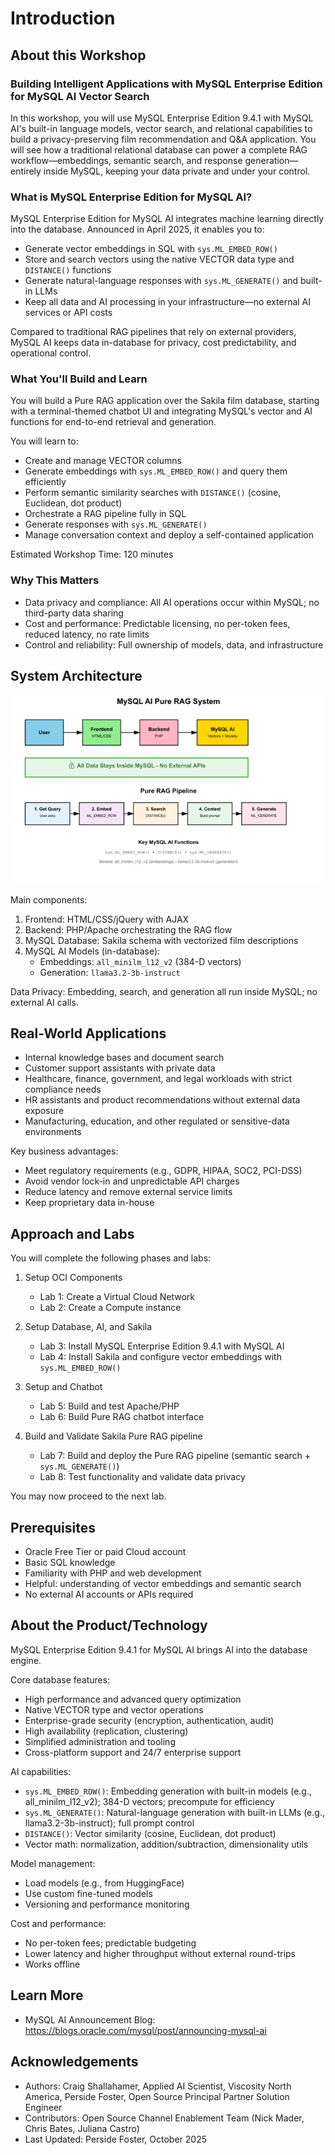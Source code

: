 # Introduction

## About this Workshop

### Building Intelligent Applications with MySQL Enterprise Edition for MySQL AI Vector Search

In this workshop, you will use MySQL Enterprise Edition 9.4.1 with MySQL AI's built-in language models, vector search, and relational capabilities to build a privacy-preserving film recommendation and Q&A application. You will see how a traditional relational database can power a complete RAG workflow—embeddings, semantic search, and response generation—entirely inside MySQL, keeping your data private and under your control.

### What is MySQL Enterprise Edition for MySQL AI?

MySQL Enterprise Edition for MySQL AI integrates machine learning directly into the database. Announced in April 2025, it enables you to:

- Generate vector embeddings in SQL with `sys.ML_EMBED_ROW()`
- Store and search vectors using the native VECTOR data type and `DISTANCE()` functions
- Generate natural-language responses with `sys.ML_GENERATE()` and built-in LLMs
- Keep all data and AI processing in your infrastructure—no external AI services or API costs

Compared to traditional RAG pipelines that rely on external providers, MySQL AI keeps data in-database for privacy, cost predictability, and operational control.

### What You'll Build and Learn

You will build a Pure RAG application over the Sakila film database, starting with a terminal-themed chatbot UI and integrating MySQL's vector and AI functions for end-to-end retrieval and generation.

You will learn to:
- Create and manage VECTOR columns
- Generate embeddings with `sys.ML_EMBED_ROW()` and query them efficiently
- Perform semantic similarity searches with `DISTANCE()` (cosine, Euclidean, dot product)
- Orchestrate a RAG pipeline fully in SQL
- Generate responses with `sys.ML_GENERATE()`
- Manage conversation context and deploy a self-contained application

Estimated Workshop Time: 120 minutes

### Why This Matters

- Data privacy and compliance: All AI operations occur within MySQL; no third-party data sharing
- Cost and performance: Predictable licensing, no per-token fees, reduced latency, no rate limits
- Control and reliability: Full ownership of models, data, and infrastructure

## System Architecture

![System Architecture](./images/mysql-ai-chatbot-rag.png "System Architecture")

Main components:
1. Frontend: HTML/CSS/jQuery with AJAX
2. Backend: PHP/Apache orchestrating the RAG flow
3. MySQL Database: Sakila schema with vectorized film descriptions
4. MySQL AI Models (in-database):
   - Embeddings: `all_minilm_l12_v2` (384-D vectors)
   - Generation: `llama3.2-3b-instruct`

Data Privacy: Embedding, search, and generation all run inside MySQL; no external AI calls.

## Real-World Applications

- Internal knowledge bases and document search
- Customer support assistants with private data
- Healthcare, finance, government, and legal workloads with strict compliance needs
- HR assistants and product recommendations without external data exposure
- Manufacturing, education, and other regulated or sensitive-data environments

Key business advantages:
- Meet regulatory requirements (e.g., GDPR, HIPAA, SOC2, PCI-DSS)
- Avoid vendor lock-in and unpredictable API charges
- Reduce latency and remove external service limits
- Keep proprietary data in-house

## Approach and Labs

You will complete the following phases and labs:

1. Setup OCI Components
   - Lab 1: Create a Virtual Cloud Network
   - Lab 2: Create a Compute instance


2. Setup Database, AI, and Sakila
   - Lab 3: Install MySQL Enterprise Edition 9.4.1 with MySQL AI
   - Lab 4: Install Sakila and configure vector embeddings with `sys.ML_EMBED_ROW()`



3. Setup and Chatbot
   - Lab 5: Build and test Apache/PHP
   - Lab 6: Build Pure RAG chatbot interface


4. Build and Validate Sakila Pure RAG pipeline
   - Lab 7: Build and deploy the Pure RAG pipeline (semantic search + `sys.ML_GENERATE()`)
   - Lab 8: Test functionality and validate data privacy

You may now proceed to the next lab.

## Prerequisites

- Oracle Free Tier or paid Cloud account
- Basic SQL knowledge
- Familiarity with PHP and web development
- Helpful: understanding of vector embeddings and semantic search
- No external AI accounts or APIs required

## About the Product/Technology

MySQL Enterprise Edition 9.4.1 for MySQL AI brings AI into the database engine.

Core database features:
- High performance and advanced query optimization
- Native VECTOR type and vector operations
- Enterprise-grade security (encryption, authentication, audit)
- High availability (replication, clustering)
- Simplified administration and tooling
- Cross-platform support and 24/7 enterprise support

AI capabilities:
- `sys.ML_EMBED_ROW()`: Embedding generation with built-in models (e.g., all_minilm_l12_v2); 384-D vectors; precompute for efficiency
- `sys.ML_GENERATE()`: Natural-language generation with built-in LLMs (e.g., llama3.2-3b-instruct); full prompt control
- `DISTANCE()`: Vector similarity (cosine, Euclidean, dot product)
- Vector math: normalization, addition/subtraction, dimensionality utils

Model management:
- Load models (e.g., from HuggingFace)
- Use custom fine-tuned models
- Versioning and performance monitoring

Cost and performance:
- No per-token fees; predictable budgeting
- Lower latency and higher throughput without external round-trips
- Works offline


## Learn More

- MySQL AI Announcement Blog: https://blogs.oracle.com/mysql/post/announcing-mysql-ai

## Acknowledgements

- Authors: Craig Shallahamer, Applied AI Scientist, Viscosity North America, Perside Foster, Open Source Principal Partner Solution Engineer
- Contributors: Open Source Channel Enablement Team (Nick Mader, Chris Bates, Juliana Castro)
- Last Updated: Perside Foster, October 2025